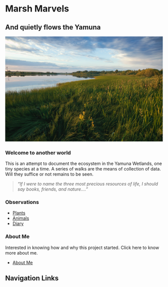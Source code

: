 # Marsh Marvels
  
## And quietly flows the Yamuna

![Yamuna](images/yamuna_front.jpg)

### Welcome to another world

This is an attempt to document the ecosystem in the Yamuna Wetlands, one tiny species at a time. A series of walks are the means of collection of data. Will they suffice or not remains to be seen.

>*“If I were to name the three most precious resources of life, I should say books, friends, and nature....”*

### Observations
  
* [Plants](plants/plants_index.md)
* [Animals](animals/animals_index.md)
* [Diary](observations.md)

### About Me

Interested in knowing how and why this project started. Click here to know more about me.

* [About Me](about.md)

## Navigation Links
